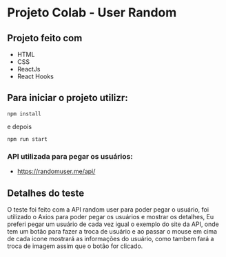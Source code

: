 # Projeto Colab - User Random

## Projeto feito com 

- HTML 
- CSS
- ReactJs
- React Hooks

## Para iniciar o projeto utilizr: 

```
npm install

```
e depois 

```
npm run start

```

### API utilizada para pegar os usuários:

- https://randomuser.me/api/


## Detalhes do teste

O teste foi feito com a API random user para poder pegar o usuário, foi utilizado o Axios para poder pegar os usuários e mostrar os detalhes,
Eu preferi pegar um usuário de cada vez igual o exemplo do site da API, onde tem um botão para fazer a troca de usuário e ao passar o mouse em cima de cada icone
mostrará as informações do usuário, como tambem fará a troca de imagem assim que o botão for clicado.
